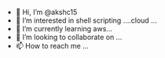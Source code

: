 - 👋 Hi, I’m @akshc15
- 👀 I’m interested in shell scripting ....cloud ...
- 🌱 I’m currently learning aws...
- 💞️ I’m looking to collaborate on ...
- 📫 How to reach me ...

<!---
akshc15/akshc15 is a ✨ special ✨ repository because its `README.md` (this file) appears on your GitHub profile.
You can click the Preview link to take a look at your changes.
--->
